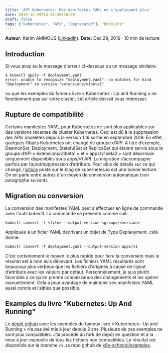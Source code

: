 ```yaml
---
title: 'API Kubernetes: Mes manifestes YAML ne s’appliquent plus'
date: 2019-12-29T14:15:26+10:00
draft: false
tags: ["kubernetes", "API", "Deprecated"], "Obsolète" 
---
```


**Auteur:** Karim AMMOUS ([LinkedIn](https://www.linkedin.com/in/karim-ammous)). 
**Date:** Dec 29, 2019 · 10 min de lecture

## Introduction
Si vous avez eu le message d'erreur ci-dessous ou un message similaire:

```
$ kubectl apply -f deployment.yaml
error: unable to recognize "deployment.yaml": no matches for kind "Deployment" in version "extensions/v1beta1"
```
ou que les exemples du fameux livre « Kubernetes : Up and Running » ne fonctionnent pas sur votre cluster, cet article devrait vous intéresser.

## Rupture de compatibilité

Certains manifestes YAML pour Kubernetes ne sont plus applicables sur des versions récentes de cluster Kubernetes. Ceci est dû à la suppression des APIs obselètes depuis la version 1.16 sortie en septembre 2019. En effet, quelques Objets Kubernetes ont changé de groupe d’API. A titre d’exemple, DaemonSet, Deployment, StatefulSet et ReplicaSet qui étaient servis sous le groupe d’API « extensions/v1beta1 » et « apps/v1beta2 » sont désormais uniquement disponibles sous apps/v1 API. La migration s’accompagne parfois par l’ajout/suppression d’attributs. Pour plus de détails sur ce qui changé, l’[article](https://kubernetes.io/blog/2019/07/18/api-deprecations-in-1-16/) posté sur le blog de kubernetes.io est une bonne lecture. On en parle entre autres d'un moyen de conversion automatique (voir paragraphe suivant).

## Migration ou conversion

La conversion des manifestes YAML peut s'effectuer en ligne de commande avec l'outil kubectl. La commande se présente comme suit:
```shell
kubectl convert -f <file> --output-version <group>/<version>
```
Appliquée à un ficier YAML décrivant un objet de Type Deplaoyment, celà donne:

```shell
kubectl convert -f deployment.yaml --output-version apps/v1
```

C’est certainement le moyen le plus rapide pour faire la conversion mais le résultat est à mon avis décevant. Les fichiers YAML résultants sont beaucoup plus verbeux que les fichiers d’origines à cause de l’ajout d’attributs avec les valeurs par défaut. Personnellement, je suis plutôt favorable à ce qu’on prenne connaissance des changements et les opérer manuellement. Cela a pour avantage de maintenir ses manifestes YAML aussi concis et lisibles que possible.

## Examples du livre "Kubernetes: Up And Running" 
Le [dépôt github](https://github.com/kubernetes-up-and-running/examples) avec les exemples du fameux livre « Kubernetes : Up and Running »  n’a pas été mis à jour depuis 2 ans. Plusieurs de ces exemples ne sont plus compatibles. J’ai procédé au fork de dépôt en question et à la mise à jour manuelle de tous les fichiers non compatibles. Le résultat est disponible sur la branche `v1.16`   repo github de [k8s-schoool/examples](https://github.com/k8s-school/examples/tree/v1.16). 